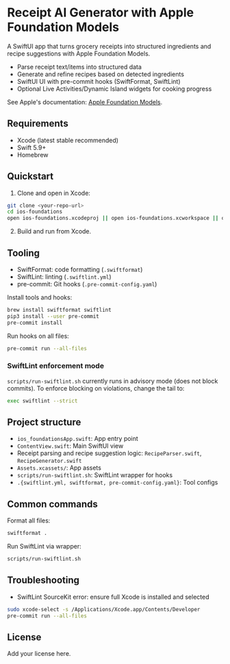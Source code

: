 # Receipt AI Generator with Apple Foundation Models

A SwiftUI app that turns grocery receipts into structured ingredients and recipe suggestions with Apple Foundation Models.

- Parse receipt text/items into structured data
- Generate and refine recipes based on detected ingredients
- SwiftUI UI with pre-commit hooks (SwiftFormat, SwiftLint)
- Optional Live Activities/Dynamic Island widgets for cooking progress

See Apple's documentation: [Apple Foundation Models](https://developer.apple.com/documentation/FoundationModels).

## Requirements
- Xcode (latest stable recommended)
- Swift 5.9+
- Homebrew

## Quickstart
1. Clone and open in Xcode:
```bash
git clone <your-repo-url>
cd ios-foundations
open ios-foundations.xcodeproj || open ios-foundations.xcworkspace || open .
```
2. Build and run from Xcode.

## Tooling
- SwiftFormat: code formatting (`.swiftformat`)
- SwiftLint: linting (`.swiftlint.yml`)
- pre-commit: Git hooks (`.pre-commit-config.yaml`)

Install tools and hooks:
```bash
brew install swiftformat swiftlint
pip3 install --user pre-commit
pre-commit install
```
Run hooks on all files:
```bash
pre-commit run --all-files
```

### SwiftLint enforcement mode
`scripts/run-swiftlint.sh` currently runs in advisory mode (does not block commits). To enforce blocking on violations, change the tail to:
```bash
exec swiftlint --strict
```

## Project structure
- `ios_foundationsApp.swift`: App entry point
- `ContentView.swift`: Main SwiftUI view
- Receipt parsing and recipe suggestion logic: `RecipeParser.swift`, `RecipeGenerator.swift`
- `Assets.xcassets/`: App assets
- `scripts/run-swiftlint.sh`: SwiftLint wrapper for hooks
- `.{swiftlint.yml, swiftformat, pre-commit-config.yaml}`: Tool configs

## Common commands
Format all files:
```bash
swiftformat .
```
Run SwiftLint via wrapper:
```bash
scripts/run-swiftlint.sh
```

## Troubleshooting
- SwiftLint SourceKit error: ensure full Xcode is installed and selected
```bash
sudo xcode-select -s /Applications/Xcode.app/Contents/Developer
pre-commit run --all-files
```

## License
Add your license here.
